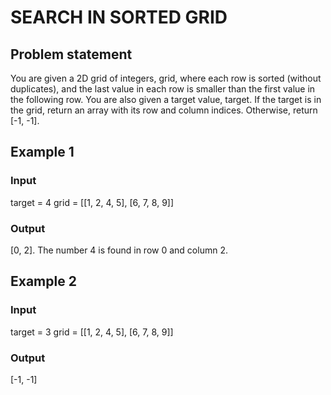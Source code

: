# SEARCH IN SORTED GRID

## Problem statement

You are given a 2D grid of integers, grid, where each row is sorted (without duplicates), and the last value in each row
is smaller than the first value in the following row. You are also given a target value, target. If the target is in the
grid, return an array with its row and column indices. Otherwise, return [-1, -1].

## Example 1

### Input

target = 4
grid = [[1, 2, 4, 5],
        [6, 7, 8, 9]]

### Output

[0, 2]. 
The number 4 is found in row 0 and column 2.

## Example 2

### Input

target = 3
grid = [[1, 2, 4, 5],
        [6, 7, 8, 9]]

### Output

[-1, -1]